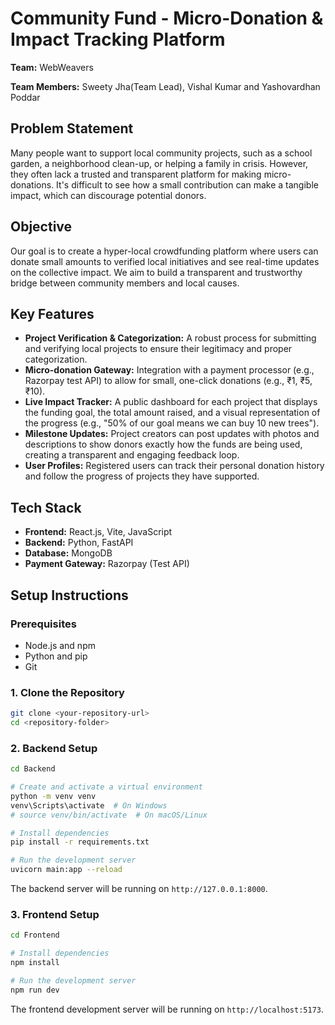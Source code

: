 # Community Fund - Micro-Donation & Impact Tracking Platform

**Team:** WebWeavers

**Team Members:** Sweety Jha(Team Lead), Vishal Kumar and Yashovardhan Poddar

## Problem Statement

Many people want to support local community projects, such as a school garden, a neighborhood clean-up, or helping a family in crisis. However, they often lack a trusted and transparent platform for making micro-donations. It's difficult to see how a small contribution can make a tangible impact, which can discourage potential donors.

## Objective

Our goal is to create a hyper-local crowdfunding platform where users can donate small amounts to verified local initiatives and see real-time updates on the collective impact. We aim to build a transparent and trustworthy bridge between community members and local causes.

## Key Features

*   **Project Verification & Categorization:** A robust process for submitting and verifying local projects to ensure their legitimacy and proper categorization.
*   **Micro-donation Gateway:** Integration with a payment processor (e.g., Razorpay test API) to allow for small, one-click donations (e.g., ₹1, ₹5, ₹10).
*   **Live Impact Tracker:** A public dashboard for each project that displays the funding goal, the total amount raised, and a visual representation of the progress (e.g., "50% of our goal means we can buy 10 new trees").
*   **Milestone Updates:** Project creators can post updates with photos and descriptions to show donors exactly how the funds are being used, creating a transparent and engaging feedback loop.
*   **User Profiles:** Registered users can track their personal donation history and follow the progress of projects they have supported.

## Tech Stack

*   **Frontend:** React.js, Vite, JavaScript
*   **Backend:** Python, FastAPI
*   **Database:** MongoDB
*   **Payment Gateway:** Razorpay (Test API)

## Setup Instructions

### Prerequisites

*   Node.js and npm
*   Python and pip
*   Git

### 1. Clone the Repository

```bash
git clone <your-repository-url>
cd <repository-folder>
```

### 2. Backend Setup

```bash
cd Backend

# Create and activate a virtual environment
python -m venv venv
venv\Scripts\activate  # On Windows
# source venv/bin/activate  # On macOS/Linux

# Install dependencies
pip install -r requirements.txt

# Run the development server
uvicorn main:app --reload
```

The backend server will be running on `http://127.0.0.1:8000`.

### 3. Frontend Setup

```bash
cd Frontend

# Install dependencies
npm install

# Run the development server
npm run dev
```

The frontend development server will be running on `http://localhost:5173`.
